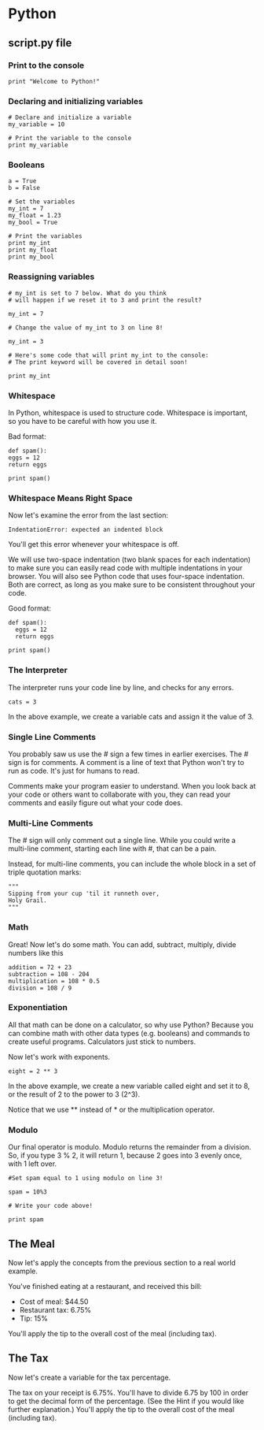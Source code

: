 # Python

## script.py file

### Print to the console
```
print "Welcome to Python!"
```
### Declaring and initializing variables

```
# Declare and initialize a variable
my_variable = 10

# Print the variable to the console
print my_variable
```
### Booleans

```
a = True
b = False
```

```
# Set the variables
my_int = 7
my_float = 1.23
my_bool = True

# Print the variables
print my_int
print my_float
print my_bool
```

### Reassigning variables

```
# my_int is set to 7 below. What do you think
# will happen if we reset it to 3 and print the result?

my_int = 7

# Change the value of my_int to 3 on line 8!

my_int = 3

# Here's some code that will print my_int to the console:
# The print keyword will be covered in detail soon!

print my_int
```

### Whitespace

In Python, whitespace is used to structure code. Whitespace is important, so you have to be careful with how you use it.

Bad format:
```
def spam():
eggs = 12
return eggs
        
print spam()
```

### Whitespace Means Right Space

Now let's examine the error from the last section:

```
IndentationError: expected an indented block
```

You'll get this error whenever your whitespace is off.

We will use two-space indentation (two blank spaces for each indentation) to make sure you can easily read code with multiple indentations in your browser. You will also see Python code that uses four-space indentation. Both are correct, as long as you make sure to be consistent throughout your code.

Good format:
```
def spam():
  eggs = 12
  return eggs
        
print spam()
```

### The Interpreter

The interpreter runs your code line by line, and checks for any errors.

```
cats = 3
```

In the above example, we create a variable cats and assign it the value of 3.

### Single Line Comments

You probably saw us use the # sign a few times in earlier exercises. The # sign is for comments. A comment is a line of text that Python won't try to run as code. It's just for humans to read.

Comments make your program easier to understand. When you look back at your code or others want to collaborate with you, they can read your comments and easily figure out what your code does.

### Multi-Line Comments

The # sign will only comment out a single line. While you could write a multi-line comment, starting each line with #, that can be a pain.

Instead, for multi-line comments, you can include the whole block in a set of triple quotation marks:

```
"""
Sipping from your cup 'til it runneth over,
Holy Grail.
"""
```
### Math

Great! Now let's do some math. You can add, subtract, multiply, divide numbers like this

```
addition = 72 + 23
subtraction = 108 - 204
multiplication = 108 * 0.5
division = 108 / 9
```

### Exponentiation

All that math can be done on a calculator, so why use Python? Because you can combine math with other data types (e.g. booleans) and commands to create useful programs. Calculators just stick to numbers.

Now let's work with exponents.

```
eight = 2 ** 3
```

In the above example, we create a new variable called eight and set it to 8, or the result of 2 to the power to 3 (2^3).

Notice that we use ** instead of * or the multiplication operator.

### Modulo

Our final operator is modulo. Modulo returns the remainder from a division. So, if you type 3 % 2, it will return 1, because 2 goes into 3 evenly once, with 1 left over.

```
#Set spam equal to 1 using modulo on line 3!

spam = 10%3

# Write your code above!

print spam
```

## The Meal

Now let's apply the concepts from the previous section to a real world example.

You've finished eating at a restaurant, and received this bill:

* Cost of meal: $44.50
* Restaurant tax: 6.75%
* Tip: 15%

You'll apply the tip to the overall cost of the meal (including tax).

## The Tax

Now let's create a variable for the tax percentage.

The tax on your receipt is 6.75%. You'll have to divide 6.75 by 100 in order to get the decimal form of the percentage. (See the Hint if you would like further explanation.)
You'll apply the tip to the overall cost of the meal (including tax).

